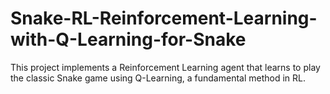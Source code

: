 # Snake-RL-Reinforcement-Learning-with-Q-Learning-for-Snake
This project implements a Reinforcement Learning agent that learns to play the classic Snake game using Q-Learning, a fundamental method in RL.
